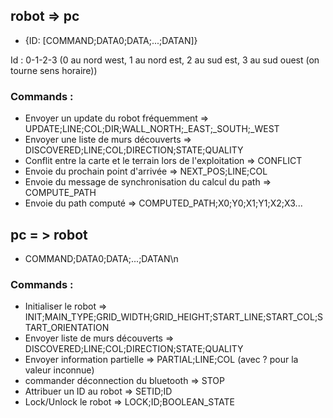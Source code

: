 ## robot => pc
 * {ID: [COMMAND;DATA0;DATA;...;DATAN]}

Id : 0-1-2-3 (0 au nord west, 1 au nord est, 2 au sud est, 3 au sud ouest (on tourne sens horaire))

### Commands :
 * Envoyer un update du robot fréquemment    => UPDATE;LINE;COL;DIR;WALL_NORTH;_EAST;_SOUTH;_WEST
 * Envoyer une liste de murs découverts     => DISCOVERED;LINE;COL;DIRECTION;STATE;QUALITY
 * Conflit entre la carte et le terrain lors de l'exploitation => CONFLICT
 * Envoie du prochain point d'arrivée    => NEXT_POS;LINE;COL
 * Envoie du message de synchronisation du calcul du path => COMPUTE_PATH
 * Envoie du path computé    => COMPUTED_PATH;X0;Y0;X1;Y1;X2;X3...


## pc = > robot
 * COMMAND;DATA0;DATA;...;DATAN\n

### Commands :
 * Initialiser le robot => INIT;MAIN_TYPE;GRID_WIDTH;GRID_HEIGHT;START_LINE;START_COL;START_ORIENTATION
 * Envoyer liste de murs découverts   => DISCOVERED;LINE;COL;DIRECTION;STATE;QUALITY
 * Envoyer information partielle   => PARTIAL;LINE;COL (avec ? pour la valeur inconnue)
 * commander déconnection du bluetooth  => STOP
 * Attribuer un ID au robot => SETID;ID
 * Lock/Unlock le robot => LOCK;ID;BOOLEAN_STATE
